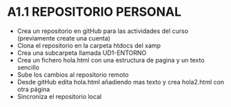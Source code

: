 # A1.1 REPOSITORIO PERSONAL

- Crea un repositorio en gitHub para las actividades del curso (previamente create una cuenta)
- Clona el repositorio en la carpeta htdocs del xamp
- Crea una subcarpeta llamada UD1-ENTORNO
- Crea un fichero hola.html con una estructura de pagina y un texto sencillo
- Sube los cambios al repositorio remoto
- Desde gitHub edita hola.html añadiendo mas texto y crea hola2.html con otra página
- Sincroniza el repositorio local